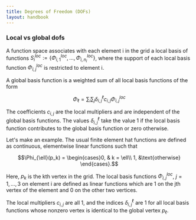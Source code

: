 ```yaml
---
title: Degrees of Freedom (DOFs)
layout: handbook
---
```


### Local vs global dofs

A function space associates with each element i in the grid a local basis
of functions $S_i^{loc} := \{\Phi_{i, 1}^{loc}, \dots, \Phi_{i, n_i}^{loc}\}$,
where the support of each local basis function $\Phi_{i, j}^{loc}$ is
restricted to element i.

A global basis function is a weighted sum of all local
basis functions of the form

$$\Phi_{\ell} = \sum_{i}\sum_{j}\delta_{i, j}^{\ell}c_{i, j}\Phi_{i, j}^{loc}$$

The coefficients $c_{i, j}$ are the local multipliers and are
independent of the global basis functions. The
values $\delta_{i, j}^{\ell}$ take the value 1 if the local
basis function contributes to the global basis function or zero
otherwise.

Let's make an example. The usual finite element hat functions
are defined as continuous, elementwise linear functions such that

$$\Phi_{\ell}(p_k) = \begin{cases}0, & k = \ell\\
                                    1, &\text{otherwise}
                               \end{cases}.$$

Here, $p_k$ is the kth vertex in the grid. The local basis
functions $\Phi_{i, j}^{loc}$, $j=1, \dots, 3$ on element i
are defined as linear functions which are 1 on the jth vertex of the
element and 0 on the other two vertices.

The local multipliers $c_{i, j}$ are all 1, and the indices
$\delta_{i, j}^{\ell}$ are 1 for all local basis functions whose
nonzero vertex is identical to the global vertex $p_{\ell}$.
